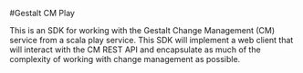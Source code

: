 #Gestalt CM Play

This is an SDK for working with the Gestalt Change Management (CM) service from a scala play service.
This SDK will implement a web client that will interact with the CM REST API and encapsulate as 
much of the complexity of working with change management as possible.
